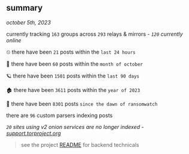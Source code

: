 
## summary
_october 5th, 2023_

currently tracking `163` groups across `293` relays & mirrors - _`120` currently online_

⏲ there have been `21` posts within the `last 24 hours`

🦈 there have been `60` posts within the `month of october`

🪐 there have been `1501` posts within the `last 90 days`

🏚 there have been `3611` posts within the `year of 2023`

🦕 there have been `8301` posts `since the dawn of ransomwatch`

there are `96` custom parsers indexing posts

_`20` sites using v2 onion services are no longer indexed - [support.torproject.org](https://support.torproject.org/onionservices/v2-deprecation/)_

> see the project [README](https://github.com/joshhighet/ransomwatch#ransomwatch--) for backend technicals
